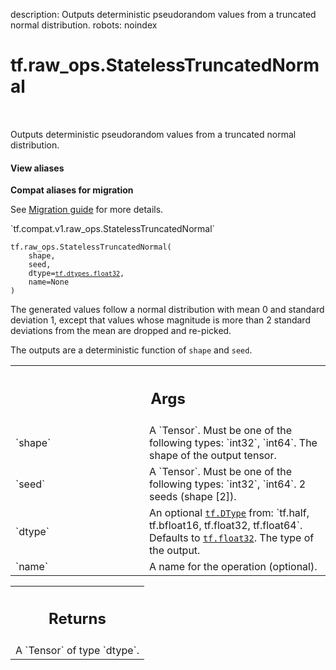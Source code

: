 description: Outputs deterministic pseudorandom values from a truncated normal distribution.
robots: noindex

# tf.raw_ops.StatelessTruncatedNormal

<!-- Insert buttons and diff -->

<table class="tfo-notebook-buttons tfo-api nocontent" align="left">

</table>



Outputs deterministic pseudorandom values from a truncated normal distribution.

<section class="expandable">
  <h4 class="showalways">View aliases</h4>
  <p>
<b>Compat aliases for migration</b>
<p>See
<a href="https://www.tensorflow.org/guide/migrate">Migration guide</a> for
more details.</p>
<p>`tf.compat.v1.raw_ops.StatelessTruncatedNormal`</p>
</p>
</section>

<pre class="devsite-click-to-copy prettyprint lang-py tfo-signature-link">
<code>tf.raw_ops.StatelessTruncatedNormal(
    shape,
    seed,
    dtype=<a href="../../tf/dtypes.md#float32"><code>tf.dtypes.float32</code></a>,
    name=None
)
</code></pre>



<!-- Placeholder for "Used in" -->

The generated values follow a normal distribution with mean 0 and standard
deviation 1, except that values whose magnitude is more than 2 standard
deviations from the mean are dropped and re-picked.

The outputs are a deterministic function of `shape` and `seed`.

<!-- Tabular view -->
 <table class="responsive fixed orange">
<colgroup><col width="214px"><col></colgroup>
<tr><th colspan="2"><h2 class="add-link">Args</h2></th></tr>

<tr>
<td>
`shape`
</td>
<td>
A `Tensor`. Must be one of the following types: `int32`, `int64`.
The shape of the output tensor.
</td>
</tr><tr>
<td>
`seed`
</td>
<td>
A `Tensor`. Must be one of the following types: `int32`, `int64`.
2 seeds (shape [2]).
</td>
</tr><tr>
<td>
`dtype`
</td>
<td>
An optional <a href="../../tf/dtypes/DType.md"><code>tf.DType</code></a> from: `tf.half, tf.bfloat16, tf.float32, tf.float64`. Defaults to <a href="../../tf.md#float32"><code>tf.float32</code></a>.
The type of the output.
</td>
</tr><tr>
<td>
`name`
</td>
<td>
A name for the operation (optional).
</td>
</tr>
</table>



<!-- Tabular view -->
 <table class="responsive fixed orange">
<colgroup><col width="214px"><col></colgroup>
<tr><th colspan="2"><h2 class="add-link">Returns</h2></th></tr>
<tr class="alt">
<td colspan="2">
A `Tensor` of type `dtype`.
</td>
</tr>

</table>

